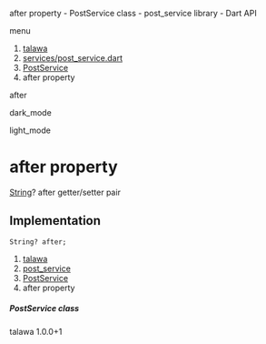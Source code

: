 




after property - PostService class - post\_service library - Dart API







menu

1. [talawa](../../index.html)
2. [services/post\_service.dart](../../file-___home_harshil_Desktop_open-source_palisadoes_talawa_lib_services_post_service/)
3. [PostService](../../file-___home_harshil_Desktop_open-source_palisadoes_talawa_lib_services_post_service/PostService-class.html)
4. after property

after


dark\_mode

light\_mode




# after property


[String](https://api.flutter.dev/flutter/dart-core/String-class.html)?
after
getter/setter pair

## Implementation

```
String? after;
```

 


1. [talawa](../../index.html)
2. [post\_service](../../file-___home_harshil_Desktop_open-source_palisadoes_talawa_lib_services_post_service/)
3. [PostService](../../file-___home_harshil_Desktop_open-source_palisadoes_talawa_lib_services_post_service/PostService-class.html)
4. after property

##### PostService class





talawa
1.0.0+1







